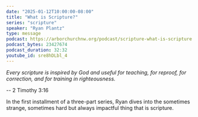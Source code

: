 ```yaml
---
date: "2025-01-12T10:00:00-08:00"
title: "What is Scripture?"
series: "scripture"
speaker: "Ryan Plantz"
type: message
podcast: https://arborchurchnw.org/podcast/scripture-what-is-scripture.m4a
podcast_bytes: 23427674 
podcast_duration: 32:32
youtube_id: sre8hDLbl_4
---
```

*Every scripture is inspired by God and useful for teaching, for reproof, for correction, and for training in righteousness.*

-- 2 Timothy 3:16

In the first installment of a three-part series, Ryan dives into the sometimes strange, sometimes hard but always impactful thing that is scripture.

